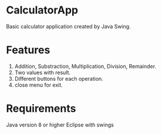 # CalculatorApp
 Basic calculator application created by Java Swing.

# Features
1. Addition, Substraction, Multiplication, Division, Remainder.
2. Two values with result.
3. Different buttons for each operation.
4. close menu for exit.
# Requirements
  Java version 8 or higher
  Eclipse with swings 
